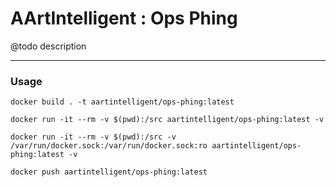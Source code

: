 # AArtIntelligent : Ops Phing

@todo description

---

### Usage

```shell
docker build . -t aartintelligent/ops-phing:latest
```

```shell
docker run -it --rm -v $(pwd):/src aartintelligent/ops-phing:latest -v
```

```shell
docker run -it --rm -v $(pwd):/src -v /var/run/docker.sock:/var/run/docker.sock:ro aartintelligent/ops-phing:latest -v
```

```shell
docker push aartintelligent/ops-phing:latest
```
